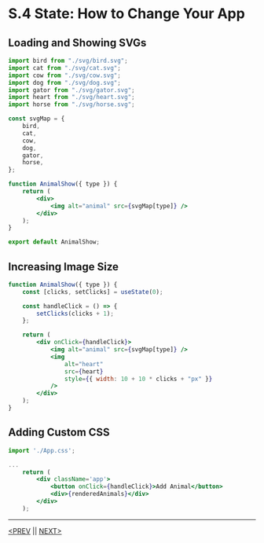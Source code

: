 # S.4 State: How to Change Your App

## Loading and Showing SVGs

```jsx
import bird from "./svg/bird.svg";
import cat from "./svg/cat.svg";
import cow from "./svg/cow.svg";
import dog from "./svg/dog.svg";
import gator from "./svg/gator.svg";
import heart from "./svg/heart.svg";
import horse from "./svg/horse.svg";

const svgMap = {
	bird,
	cat,
	cow,
	dog,
	gator,
	horse,
};

function AnimalShow({ type }) {
	return (
		<div>
			<img alt="animal" src={svgMap[type]} />
		</div>
	);
}

export default AnimalShow;
```

## Increasing Image Size

```jsx
function AnimalShow({ type }) {
	const [clicks, setClicks] = useState(0);

	const handleClick = () => {
		setClicks(clicks + 1);
	};

	return (
		<div onClick={handleClick}>
			<img alt="animal" src={svgMap[type]} />
			<img
				alt="heart"
				src={heart}
				style={{ width: 10 + 10 * clicks + "px" }}
			/>
		</div>
	);
}
```

## Adding Custom CSS

```jsx
import './App.css';

...
    return (
        <div className='app'>
            <button onClick={handleClick}>Add Animal</button>
            <div>{renderedAnimals}</div>
        </div>
    );
```

---

[<PREV](./230119.md) || [NEXT>](./230120.md)
